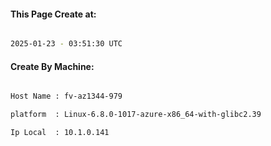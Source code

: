 
   
#### This Page Create at:

```bash

2025-01-23 - 03:51:30 UTC

```

#### Create By Machine:

```bash

Host Name : fv-az1344-979

platform  : Linux-6.8.0-1017-azure-x86_64-with-glibc2.39

Ip Local  : 10.1.0.141

```

